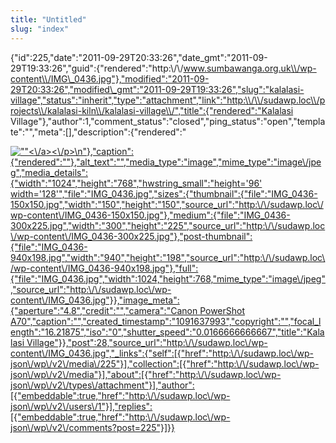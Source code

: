 ```yaml
---
title: "Untitled"
slug: "index"
---
```


{"id":225,"date":"2011-09-29T20:33:26","date\_gmt":"2011-09-29T19:33:26","guid":{"rendered":"http:\\/\\/www.sumbawanga.org.uk\\/wp-content\\/IMG\_0436.jpg"},"modified":"2011-09-29T20:33:26","modified\_gmt":"2011-09-29T19:33:26","slug":"kalalasi-village","status":"inherit","type":"attachment","link":"http:\\/\\/sudawp.loc\\/projects\\/kalalasi-kiln\\/kalalasi-village\\/","title":{"rendered":"Kalalasi Village"},"author":1,"comment\_status":"closed","ping\_status":"open","template":"","meta":\[\],"description":{"rendered":"

[![\"\"](\"http:\/\/sudawp.loc\/wp-content\/IMG_0436-300x225.jpg\")<\\/a><\\/p>\\n"},"caption":{"rendered":""},"alt\_text":"","media\_type":"image","mime\_type":"image\\/jpeg","media\_details":{"width":"1024","height":"768","hwstring\_small":"height='96' width='128'","file":"IMG\_0436.jpg","sizes":{"thumbnail":{"file":"IMG\_0436-150x150.jpg","width":"150","height":"150","source\_url":"http:\\/\\/sudawp.loc\\/wp-content\\/IMG\_0436-150x150.jpg"},"medium":{"file":"IMG\_0436-300x225.jpg","width":"300","height":"225","source\_url":"http:\\/\\/sudawp.loc\\/wp-content\\/IMG\_0436-300x225.jpg"},"post-thumbnail":{"file":"IMG\_0436-940x198.jpg","width":"940","height":"198","source\_url":"http:\\/\\/sudawp.loc\\/wp-content\\/IMG\_0436-940x198.jpg"},"full":{"file":"IMG\_0436.jpg","width":1024,"height":768,"mime\_type":"image\\/jpeg","source\_url":"http:\\/\\/sudawp.loc\\/wp-content\\/IMG\_0436.jpg"}},"image\_meta":{"aperture":"4.8","credit":"","camera":"Canon PowerShot A70","caption":"","created\_timestamp":"1091637993","copyright":"","focal\_length":"16.21875","iso":"0","shutter\_speed":"0.0166666666667","title":"Kalalasi Village"}},"post":28,"source\_url":"http:\\/\\/sudawp.loc\\/wp-content\\/IMG\_0436.jpg","\_links":{"self":\[{"href":"http:\\/\\/sudawp.loc\\/wp-json\\/wp\\/v2\\/media\\/225"}\],"collection":\[{"href":"http:\\/\\/sudawp.loc\\/wp-json\\/wp\\/v2\\/media"}\],"about":\[{"href":"http:\\/\\/sudawp.loc\\/wp-json\\/wp\\/v2\\/types\\/attachment"}\],"author":\[{"embeddable":true,"href":"http:\\/\\/sudawp.loc\\/wp-json\\/wp\\/v2\\/users\\/1"}\],"replies":\[{"embeddable":true,"href":"http:\\/\\/sudawp.loc\\/wp-json\\/wp\\/v2\\/comments?post=225"}\]}}](http:\/\/sudawp.loc\/wp-content\/IMG_0436.jpg)
